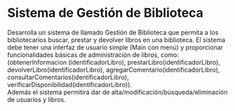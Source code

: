 # Sistema de Gestión de Biblioteca

Desarrolla un sistema de llamado Gestión de Biblioteca que permita a los bibliotecarios buscar, prestar y devolver libros en una biblioteca. El sistema debe tener una interfaz de usuario simple (Main con menú) y proporcionar funcionalidades básicas de administración de libros, como: (obtenerInformacion (identificadorLibro), prestarLibro(identificadorLibro), devolverLibro(identificadorLibro), agregarComentario(identificadorLibro), consultarComentarios(identificadorLibro), verificarDisponibilidad(identificadorLibro)).  
Además el sistema permitirá dar de alta/modificación/búsqueda/eliminación de usuarios y libros.